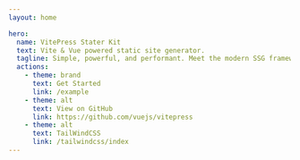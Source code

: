 ```yaml
---
layout: home

hero:
  name: VitePress Stater Kit
  text: Vite & Vue powered static site generator.
  tagline: Simple, powerful, and performant. Meet the modern SSG framework you"ve always wanted.
  actions:
    - theme: brand
      text: Get Started
      link: /example
    - theme: alt
      text: View on GitHub
      link: https://github.com/vuejs/vitepress
    - theme: alt
      text: TailWindCSS
      link: /tailwindcss/index
---
```

